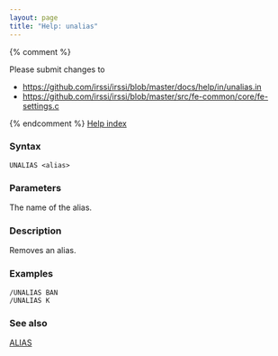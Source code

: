 ```yaml
---
layout: page
title: "Help: unalias"
---
```


{% comment %}

Please submit changes to
- https://github.com/irssi/irssi/blob/master/docs/help/in/unalias.in
- https://github.com/irssi/irssi/blob/master/src/fe-common/core/fe-settings.c


{% endcomment %}
[Help index](/documentation/help)

### Syntax ###

<div class="highlight irssisyntax"><pre style="\-\-cmdlen:7ch"><code><span class="synB">UNALIAS</span> <span class="synB05">&lt;alias></span></code></pre></div>



### Parameters ###

The name of the alias.

### Description ###

Removes an alias.

### Examples ###

    /UNALIAS BAN
    /UNALIAS K

### See also ###
[ALIAS](/documentation/help/alias)

